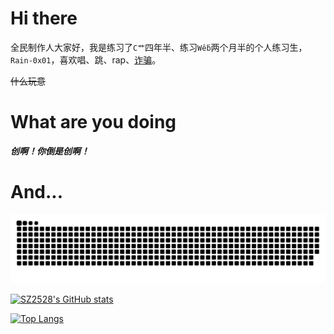 <!---
- 👋🏻 Hi, I’m @SZ2528
- 👀 I’m interested in ...
- 🌱 I’m currently learning ...
- 💞️ I’m looking to collaborate on ...
- 📫 How to reach me ...

SZ2528/SZ2528 is a ✨ special ✨ repository because its `README.md` (this file) appears on your GitHub profile.
You can click the Preview link to take a look at your changes.
--->

# Hi there <!--¿-->

<!---¿¿¿--->

全民制作人大家好，我是练习了`C艹`四年半、练习`Wếb`两个月半的个人练习生，`Rain-0x01`，喜欢唱、跳、rap、[诈骗](https://doge.25-rain01.top/posts/2023/10/05/answer.html)。

~~什么玩意~~

# What are you doing

***创啊！你倒是创啊！***

# And...

<picture>
  <source media="(prefers-color-scheme: dark)" srcset="https://raw.githubusercontent.com/SZ2528/SZ2528/output/github-contribution-grid-snake-dark.svg">
  <source media="(prefers-color-scheme: light)" srcset="https://raw.githubusercontent.com/SZ2528/SZ2528/output/github-contribution-grid-snake.svg">
  <img alt="github contribution grid snake animation" src="https://raw.githubusercontent.com/SZ2528/SZ2528/output/github-contribution-grid-snake.svg">
</picture>

[![SZ2528's GitHub stats](https://github-readme-stats.vercel.app/api?username=sz2528&title_color=ffffff&icon_color=ffffff&text_color=ffffff&bg_color=45,1070aa,004397&show_icons=true&locale=cn)](https://github.com/anuraghazra/github-readme-stats)

[![Top Langs](https://github-readme-stats.vercel.app/api/top-langs/?username=sz2528&title_color=ffffff&icon_color=ffffff&text_color=ffffff&bg_color=45,1070aa,004397&layout=compact&locale=cn)](https://github.com/anuraghazra/github-readme-stats)

<!---doge--->
